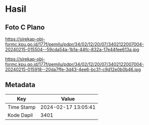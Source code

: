 # Hasil

## Foto C Plano

https://sirekap-obj-formc.kpu.go.id/177f/pemilu/pdpr/34/02/12/20/07/3402122007004-20240215-015504--59cda54a-1b1a-44fc-832a-17e44fee613a.jpg

https://sirekap-obj-formc.kpu.go.id/177f/pemilu/pdpr/34/02/12/20/07/3402122007004-20240215-015918--20da7ffe-3d43-4ee6-bc31-c9d12e0b0b46.jpg


## Metadata

| Key        | Value               |
| ---------- | ------------------- |
| Time Stamp | 2024-02-17 13:05:41 |
| Kode Dapil | 3401                |



